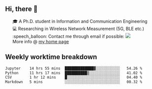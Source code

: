<h2 > Hi, there 👋 </h3>

<div >
 <ul>
 🎓 A Ph.D. student in Information and Communication Engineering <br>
 💻 Researching in Wireless Network Measurement (5G, BLE etc.)<br>
 :speech_balloon: Contact me through email if possible: <a href="mailto:ethanjia@sjtu.edu.cn"><img src="https://img.shields.io/badge/-ethanjia@sjtu.edu.cn-c14438?style=plastic&logo=Gmail&logoColor=white&link=mailto:mailto:ethanjia@sjtu.edu.cn"></a> <br>
  More info @ <a href="https://haifengjia.github.io">my home page</a>
 </ul>
</div>

<h2 >
Weekly worktime breakdown
</h1>


<!--START_SECTION:waka-->

```txt
Jupyter    14 hrs 55 mins  █████████████▓░░░░░░░░░░░   54.26 %
Python     11 hrs 17 mins  ██████████▒░░░░░░░░░░░░░░   41.02 %
CSV        1 hr 12 mins    █░░░░░░░░░░░░░░░░░░░░░░░░   04.40 %
Markdown   5 mins          ░░░░░░░░░░░░░░░░░░░░░░░░░   00.32 %
```

<!--END_SECTION:waka-->


